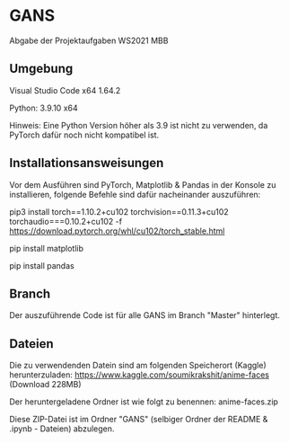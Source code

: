 # GANS
Abgabe der Projektaufgaben WS2021 MBB


## Umgebung

Visual Studio Code x64 1.64.2

Python: 3.9.10 x64 

Hinweis: Eine Python Version höher als 3.9 ist nicht zu verwenden, da PyTorch dafür noch nicht kompatibel ist. 

## Installationsansweisungen

Vor dem Ausführen sind PyTorch, Matplotlib & Pandas in der Konsole zu installieren, folgende Befehle sind dafür nacheinander auszuführen:

pip3 install torch==1.10.2+cu102 torchvision==0.11.3+cu102 torchaudio===0.10.2+cu102 -f https://download.pytorch.org/whl/cu102/torch_stable.html

pip install matplotlib

pip install pandas

## Branch

Der auszuführende Code ist für alle GANS im Branch "Master" hinterlegt. 

## Dateien

Die zu verwendenden Datein sind am folgenden Speicherort (Kaggle) herunterzuladen: 
https://www.kaggle.com/soumikrakshit/anime-faces (Download 228MB)

Der heruntergeladene Ordner ist wie folgt zu benennen: 
anime-faces.zip

Diese ZIP-Datei ist im Ordner "GANS" (selbiger Ordner der README & .ipynb - Dateien) abzulegen. 
